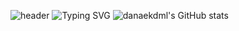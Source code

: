 
![header](https://capsule-render.vercel.app/api?type=waving&color=6994CDEE&text=&animation=twinkling&height=80)
![Typing SVG](https://readme-typing-svg.demolab.com?font=Alkatra&weight=500&size=45&duration=3500&pause=3&color=6994CDEE&center=false&vCenter=false&multiline=true&repeat=true&width=1000&height=100&lines=Welcome+to+danaekdml's+GitHub!👋)
![danaekdml's GitHub stats](https://github-readme-stats.vercel.app/api?username=danaekdml&include_all_commits=true&show_icons=true&theme=cobalt)
